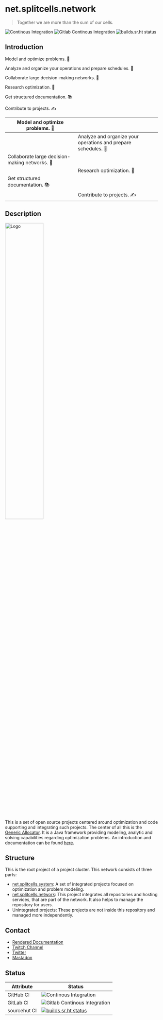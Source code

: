 # net.splitcells.network

> Together we are more than the sum of our cells.

![Continous Integration](https://github.com/www-splitcells-net/net.splitcells.network/workflows/Continous%20Integration/badge.svg)
![Gitlab Continous Integration](https://gitlab.com/splitcells-net/net.splitcells.network/badges/master/pipeline.svg)
![builds.sr.ht status](https://builds.sr.ht/~splitcells-net/net.splitcells.svg)

## Introduction

Model and optimize problems. 🚀

Analyze and organize your operations and prepare schedules. 🔬

Collaborate large decision-making networks. 🤝

Research optimization. 🔭

Get structured documentation. 📚

Contribute to projects. ✍

| Model and optimize problems. 🚀 | |
| --- | --- |
| | Analyze and organize your operations and prepare schedules. 🔬 |
| Collaborate large decision-making networks. 🤝 | |
| | Research optimization. 🔭 |
| Get structured documentation. 📚 | |
| | Contribute to projects. ✍ |

## Description

<img src="http://splitcells.net/net/splitcells/martins/avots/website/images/license.standard/net.splitcells.network.logo.jpg" width="50%" alt="Logo"/>

This is a set of open source projects centered around optimization and code supporting and integrating such projects.
The center of all this is the [Generic Allocator](./projects/net.splitcells.gel). It is a Java framework providing
modeling, analytic and solving capabilities regarding optimization problems. An introduction and documentation can be
found [here](http://splitcells.net/net/splitcells/gel/index.html).

## Structure

This is the root project of a project cluster. This network consists of three parts:

* [net.splitcells.system](./projects/net.splitcells.system):
  A set of integrated projects focused on optimization and problem modeling.
* [net.splitcells.network](http://splitcells.net):
  This project integrates all repositories and hosting services, that are part of the network. It also helps to manage
  the repository for users.
* Unintegrated projects:
  These projects are not inside this repository and managed more independently.

## Contact

* [Rendered Documentation](http://splitcells.net/net/splitcells/index.html)
* [Twitch Channel](https://www.twitch.tv/splitcellsnet)
* [Twitter](https://twitter.com/splitcells)
* [Mastadon](https://fosstodon.org/@splitcells)

## Status

| Attribute | Status |
| --- | --- |
| GitHub CI | ![Continous Integration](https://github.com/www-splitcells-net/net.splitcells.network/workflows/Continous%20Integration/badge.svg) |
| GitLab CI | ![Gitlab Continous Integration](https://gitlab.com/splitcells-net/net.splitcells.network/badges/master/pipeline.svg) |
| sourcehut CI | [![builds.sr.ht status](https://builds.sr.ht/~splitcells-net/net.splitcells.svg)](https://builds.sr.ht/~splitcells-net/net.splitcells.network?) |
